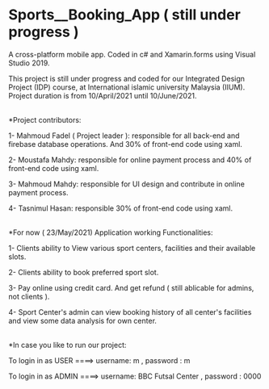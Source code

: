 # Sports__Booking_App ( still under progress )

A cross-platform mobile app. Coded in c# and Xamarin.forms using Visual Studio 2019.

This project is still under progress and coded for our Integrated Design Project (IDP) course, at International islamic university Malaysia (IIUM).
Project duration is from 10/April/2021 until 10/June/2021.

<br />
*Project contributors:

1- Mahmoud Fadel ( Project leader ): responsible for all back-end and firebase database operations. And 30% of front-end code using xaml.

2- Moustafa Mahdy: responsible for online payment process and 40% of front-end code using xaml.

3- Mahmoud Mahdy: responsible for UI design and contribute in online payment process.

4- Tasnimul Hasan: responsible 30% of front-end code using xaml.


<br />
*For now ( 23/May/2021) Application working Functionalities:

1- Clients ability to View various sport centers, facilities and their available slots. 

2- Clients ability to book preferred sport slot. 

3- Pay online using credit card. And get refund ( still ablicable for admins, not clients ).

4- Sport Center's admin can view booking history of all center's facilities and view some data analysis for own center.


<br />
*In case you like to run our project: 

To login in as USER ====> username: m    , password : m

To login in as ADMIN ====> username: BBC Futsal Center    , password : 0000



